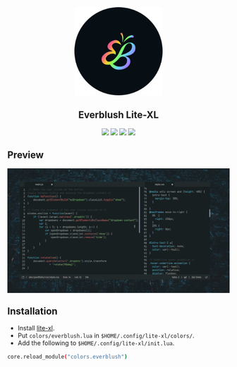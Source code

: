 <div align="center">
<img src="./assets/logo.png" style="height: 200px; width: 200px;" alt="logo"> 
</div> 

<h2 align="center"> Everblush Lite-XL </h2> 

<p align="center">
<img src="https://img.shields.io/github/stars/Everblush/lite-xl?color=e5c76b&labelColor=1e2528&style=for-the-badge"> <img src="https://img.shields.io/github/issues/Everblush/lite-xl?color=67b0e8&labelColor=1e2528&style=for-the-badge">
<img src="https://img.shields.io/static/v1?label=license&message=MIT&color=8ccf7e&labelColor=1e2528&style=for-the-badge">
<img src="https://img.shields.io/github/forks/Everblush/lite-xl?color=e74c4c&labelColor=1e2528&style=for-the-badge"> 
</p>


## Preview 
<img src="./preview.png" align="center">

## Installation 
- Install [lite-xl](https://github.com/lite-xl/lite-xl).
- Put ```colors/everblush.lua``` in ```$HOME/.config/lite-xl/colors/```.
- Add the following to ```$HOME/.config/lite-xl/init.lua```.
```sh 
core.reload_module("colors.everblush")
```
